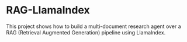 # RAG-LlamaIndex

This project shows how to build a multi-document research agent over a RAG (Retrieval Augmented Generation) pipeline using LlamaIndex.